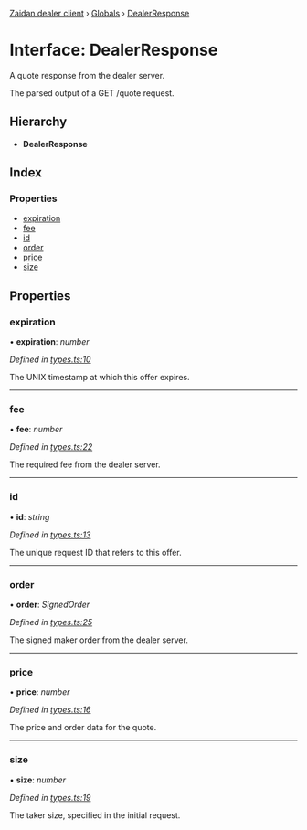 [Zaidan dealer client](../README.md) › [Globals](../globals.md) › [DealerResponse](dealerresponse.md)

# Interface: DealerResponse


A quote response from the dealer server.

The parsed output of a GET /quote request.

## Hierarchy

* **DealerResponse**

## Index

### Properties

* [expiration](dealerresponse.md#expiration)
* [fee](dealerresponse.md#fee)
* [id](dealerresponse.md#id)
* [order](dealerresponse.md#order)
* [price](dealerresponse.md#price)
* [size](dealerresponse.md#size)

## Properties

###  expiration

• **expiration**: *number*

*Defined in [types.ts:10](https://github.com/ParadigmFoundation/zaidan-dealer-client/blob/9186cf2/src/types.ts#L10)*

The UNIX timestamp at which this offer expires.

___

###  fee

• **fee**: *number*

*Defined in [types.ts:22](https://github.com/ParadigmFoundation/zaidan-dealer-client/blob/9186cf2/src/types.ts#L22)*

The required fee from the dealer server.

___

###  id

• **id**: *string*

*Defined in [types.ts:13](https://github.com/ParadigmFoundation/zaidan-dealer-client/blob/9186cf2/src/types.ts#L13)*

The unique request ID that refers to this offer.

___

###  order

• **order**: *SignedOrder*

*Defined in [types.ts:25](https://github.com/ParadigmFoundation/zaidan-dealer-client/blob/9186cf2/src/types.ts#L25)*

The signed maker order from the dealer server.

___

###  price

• **price**: *number*

*Defined in [types.ts:16](https://github.com/ParadigmFoundation/zaidan-dealer-client/blob/9186cf2/src/types.ts#L16)*

The price and order data for the quote.

___

###  size

• **size**: *number*

*Defined in [types.ts:19](https://github.com/ParadigmFoundation/zaidan-dealer-client/blob/9186cf2/src/types.ts#L19)*

The taker size, specified in the initial request.